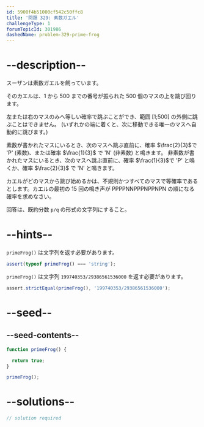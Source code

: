```yaml
---
id: 5900f4b51000cf542c50ffc8
title: '問題 329: 素数ガエル'
challengeType: 1
forumTopicId: 301986
dashedName: problem-329-prime-frog
---
```


# --description--

スーザンは素数ガエルを飼っています。

そのカエルは、1 から 500 までの番号が振られた 500 個のマスの上を跳び回ります。

左または右のマスのみへ等しい確率で跳ぶことができ、範囲 [1;500] の外側に跳ぶことはできません。 (いずれかの端に着くと、次に移動できる唯一のマスへ自動的に跳びます。)

素数が書かれたマスにいるとき、次のマスへ跳ぶ直前に、確率 $\frac{2}{3}$で 'P' (素数)、または確率 $\frac{1}{3}$ で 'N' (非素数) と鳴きます。 非素数が書かれたマスにいるとき、次のマスへ跳ぶ直前に、確率 $\frac{1}{3}$で 'P' と鳴くか、確率 $\frac{2}{3}$ で 'N' と鳴きます。

カエルがどのマスから跳び始めるかは、不規則かつすべてのマスで等確率であるとします。カエルの最初の 15 回の鳴き声が PPPPNNPPPNPPNPN の順になる確率を求めなさい。

回答は、既約分数 `p/q` の形式の文字列にすること。

# --hints--

`primeFrog()` は文字列を返す必要があります。

```js
assert(typeof primeFrog() === 'string');
```

`primeFrog()` は文字列 `199740353/29386561536000` を返す必要があります。

```js
assert.strictEqual(primeFrog(), '199740353/29386561536000');
```

# --seed--

## --seed-contents--

```js
function primeFrog() {

  return true;
}

primeFrog();
```

# --solutions--

```js
// solution required
```
